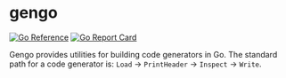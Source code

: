 # gengo

[![Go Reference](https://pkg.go.dev/badge/cogentcore.org/core/gengo.svg)](https://pkg.go.dev/cogentcore.org/core/gengo)
[![Go Report Card](https://goreportcard.com/badge/cogentcore.org/core/gengo)](https://goreportcard.com/report/cogentcore.org/core/gengo)

Gengo provides utilities for building code generators in Go. The standard path for a code generator is: `Load` -> `PrintHeader` -> `Inspect` -> `Write`.
